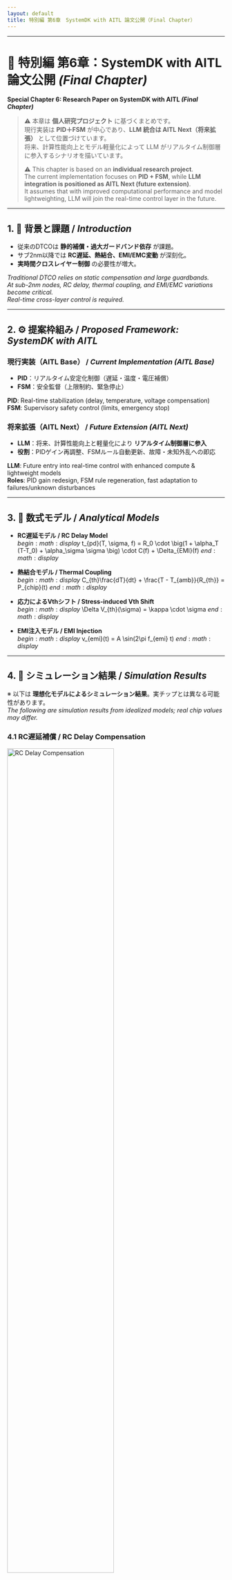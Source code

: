 ```yaml
---
layout: default
title: 特別編 第6章　SystemDK with AITL 論文公開（Final Chapter）
---
```


---

# 📕 特別編 第6章：SystemDK with AITL 論文公開 *(Final Chapter)*  
**Special Chapter 6: Research Paper on SystemDK with AITL *(Final Chapter)***

> ⚠️ 本章は **個人研究プロジェクト** に基づくまとめです。  
> 現行実装は **PID＋FSM** が中心であり、**LLM 統合は AITL Next（将来拡張）** として位置づけています。  
> 将来、計算性能向上とモデル軽量化によって LLM がリアルタイム制御層に参入するシナリオを描いています。  
>
> ⚠️ This chapter is based on an **individual research project**.  
> The current implementation focuses on **PID + FSM**, while **LLM integration is positioned as AITL Next (future extension)**.  
> It assumes that with improved computational performance and model lightweighting, LLM will join the real-time control layer in the future.

---

## 1. 📝 背景と課題 / *Introduction*
- 従来のDTCOは **静的補償・過大ガードバンド依存** が課題。  
- サブ2nm以降では **RC遅延、熱結合、EMI/EMC変動** が深刻化。  
- **実時間クロスレイヤー制御** の必要性が増大。  

*Traditional DTCO relies on static compensation and large guardbands.  
At sub-2nm nodes, RC delay, thermal coupling, and EMI/EMC variations become critical.  
Real-time cross-layer control is required.*

---

## 2. ⚙️ 提案枠組み / *Proposed Framework: SystemDK with AITL*

### 現行実装（AITL Base） / *Current Implementation (AITL Base)*
- **PID**：リアルタイム安定化制御（遅延・温度・電圧補償）  
- **FSM**：安全監督（上限制約、緊急停止）  

**PID**: Real-time stabilization (delay, temperature, voltage compensation)  
**FSM**: Supervisory safety control (limits, emergency stop)  

### 将来拡張（AITL Next） / *Future Extension (AITL Next)*
- **LLM**：将来、計算性能向上と軽量化により **リアルタイム制御層に参入**  
- **役割**：PIDゲイン再調整、FSMルール自動更新、故障・未知外乱への即応  

**LLM**: Future entry into real-time control with enhanced compute & lightweight models  
**Roles**: PID gain redesign, FSM rule regeneration, fast adaptation to failures/unknown disturbances  

---

## 3. 🧮 数式モデル / *Analytical Models*

- **RC遅延モデル / RC Delay Model**  
$begin:math:display$
t_{pd}(T, \\sigma, f) = R_0 \\cdot \\big(1 + \\alpha_T (T-T_0) + \\alpha_\\sigma \\sigma \\big) \\cdot C(f) + \\Delta_{EMI}(f)
$end:math:display$

- **熱結合モデル / Thermal Coupling**  
$begin:math:display$
C_{th}\\frac{dT}{dt} + \\frac{T - T_{amb}}{R_{th}} = P_{chip}(t)
$end:math:display$

- **応力によるVthシフト / Stress-induced Vth Shift**  
$begin:math:display$
\\Delta V_{th}(\\sigma) = \\kappa \\cdot \\sigma
$end:math:display$

- **EMI注入モデル / EMI Injection**  
$begin:math:display$
v_{emi}(t) = A \\sin(2\\pi f_{emi} t)
$end:math:display$

---

## 4. 🔬 シミュレーション結果 / *Simulation Results*
※ 以下は **理想化モデルによるシミュレーション結果**。実チップとは異なる可能性があります。  
*The following are simulation results from idealized models; real chip values may differ.*  

### 4.1 RC遅延補償 / RC Delay Compensation
<img src="./figures/sim_delay_rc.png" alt="RC Delay Compensation" width="70%">

- 制御なし：大きなばらつき  
- PID：±20%に収束  
- PID＋FSM：±10%以内に収束  

*Uncontrolled: large variations  
PID: converges within ±20%  
PID+FSM: converges within ±10%*  

---

### 4.2 熱応答制御 / Thermal Response Control
<img src="./figures/sim_thermal_response.png" alt="Thermal Response Control" width="70%">

- 制御なし：+12Kオーバーシュート  
- PID：+4K程度  
- PID＋FSM：+2K以下  

*Uncontrolled: +12K overshoot  
PID: ~+4K  
PID+FSM: ≤+2K*  

---

### 4.3 EMIジッタ抑制 / EMI Jitter Suppression
<img src="./figures/sim_emi_jitter.png" alt="EMI Jitter Suppression" width="70%">

- 制御なし：100psジッタ  
- PID：20ps程度  
- PID＋FSM：10ps程度  

*Uncontrolled: 100ps jitter  
PID: ~20ps  
PID+FSM: ~10ps*  

---

### 4.4 総合比較表 / Summary Table
| 指標 / Metric | 制御なし / Uncontrolled | PIDのみ / PID only | PID＋FSM | LLM (Next, 理想値 / Ideal) |
|---------------|-------------------------|--------------------|-----------|--------------------------|
| RC Delay Variation | 1.0 (norm.) | 0.2 | 0.15 | ≪0.1 |
| Thermal Rise ΔT | +12 K | +4 K | +2 K | ≪1 K |
| EMI Jitter | 100 ps | 20 ps | 10 ps | ≪5 ps |

---

## 5. 💻 実装PoC / *Implementation PoC*

### 5.1 PID Verilog RTL
```verilog
module pid_ctrl #(parameter W=16, FRAC=8)(
  input  logic clk, rst_n,
  input  logic signed [W-1:0] e,
  input  logic signed [W-1:0] Kp, Ki, Kd,
  output logic signed [W-1:0] u_out
);
  logic signed [W-1:0] i_acc, e_prev, de;
  always_ff @(posedge clk or negedge rst_n) begin
    if(!rst_n) begin i_acc<=0; e_prev<=0; u_out<=0; end
    else begin
      de    <= e - e_prev;
      i_acc <= i_acc + e;
      u_out <= (Kp*e >>> FRAC) + (Ki*i_acc >>> FRAC) + (Kd*de >>> FRAC);
      e_prev<= e;
    end
  end
endmodule
```

---

### 5.2 FSM 状態遷移図 / FSM State Transitions
```mermaid
stateDiagram-v2
    [*] --> NOM
    NOM --> THROTTLE: temp > T_MAX
    THROTTLE --> COOL: temp > T_CRIT
    COOL --> EMERG: temp > T_SHDN
    THROTTLE --> NOM: temp < T_HYST
    COOL --> THROTTLE: temp < T_COOL_OK
    EMERG --> EMERG
```

---

### 5.3 YAML 設定例 / YAML Example
```yaml
targets:
  delay_ps: 1200
  temp_C:   80
limits:
  T_MAX: 90
  T_CRIT: 95
  T_SHDN: 105
  EMI_MAX: 0.6
pid:
  Kp: 0.8
  Ki: 0.05
  Kd: 0.1
actuator_bounds:
  freq_mhz: [800, 3200]
  vcore_mv: [700, 1100]
  fan_pwm:  [0, 255]
```

---

## 6. 🏭 EDAとの連携 / *EDA Integration*
- 制御モデル（PID＋FSM）は **Verilog RTL化** され、通常のEDAフロー（論理合成 → 配置配線 → STA → GDS II）に統合される。  
- **FEM解析（熱・応力・電磁界）** の結果を物理設計制約としてP&RやSTAに反映。  
- **ネットワークアナライザによるSパラ測定** を取り込み、インターコネクトの伝送特性をEDAツールで考慮。  
- 将来的には **LLM（AITL Next）** がEDAログやPVTシミュレーションを解析し、ゲイン再調整・FSMルール修正を自動生成 → RTLへフィードバック。  

*Control models (PID+FSM) are converted to Verilog RTL and integrated into standard EDA flows (Synthesis → P&R → STA → GDS II).  
FEM analysis (thermal/stress/EM) feeds back constraints to P&R and STA.  
S-parameter measurements are included in EDA to capture interconnect transmission effects.  
In the future, LLM (AITL Next) will analyze EDA logs and PVT simulations to automatically redesign gains and FSM rules, feeding them back to RTL.*  

---

```mermaid
flowchart TB
    subgraph Modeling [Control Modeling]
        PID[PID Controller] --> FSM[FSM Supervisor]
        FSM --> RTL[Verilog RTL]
        LLM[LLM (Next)] -.-> FSM
    end

    subgraph EDA [EDA Flow]
        RTL --> Synth[Logic Synthesis]
        Synth --> PnR[Place & Route]
        PnR --> LVS[LVS/DRC]
        LVS --> STA[Static Timing Analysis]
        STA --> GDS[GDS II]
    end

    STA -.-> Metrics[Runtime Metrics: Delay/Thermal/EMI]
    Metrics -.-> PID
    FEM[FEM Analysis] --> PnR
    FEM --> STA
    NA[S-parameter Measurement] --> STA
    NA --> PnR

    PDK[(Process Design Kit)] --> Synth
    PDK --> PnR
    PDK --> STA
```

---

## 7. 🚀 今後の展望 / *Future Work*
- **AITL Base**：PID＋FSM による安定制御の確立  
- **AITL Next**：軽量化LLMを用いたリアルタイム制御、EDAフローへの統合  
- **PoC**：実チップ試作と産業応用での実証  

*AITL Base: Establish stable control with PID + FSM  
AITL Next: Real-time LLM (lightweight) integration into EDA flows  
PoC: Prototype chips and industrial validation*  

---

## 8. 📄 論文・関連リンク / *Downloads & Related Links*
- 📑 [Main Paper (PDF)](systemdk_aitl2025.pdf)  

---

## 9. 👤 著者・ライセンス / *Author & License*

| 📌 Item | 📄 Details |
|------|------|
| **Author** | **三溝 真一 / Shinichi Samizo** |
| **💻 GitHub** | [![GitHub](https://img.shields.io/badge/GitHub-Samizo--AITL-blue?style=for-the-badge&logo=github)](https://github.com/Samizo-AITL) |
| **📜 License** | Code: [MIT](https://opensource.org/licenses/MIT) ・ Text: [CC BY 4.0](https://creativecommons.org/licenses/by/4.0/) ・ Figures: [CC BY-NC 4.0](https://creativecommons.org/licenses/by-nc/4.0/) |

---

## 🔙 戻る / *Back to Top*
🏠 [Edusemi-v4x](../) ｜ 📂 [GitHub Repo](https://github.com/Samizo-AITL/Edusemi-v4x)
